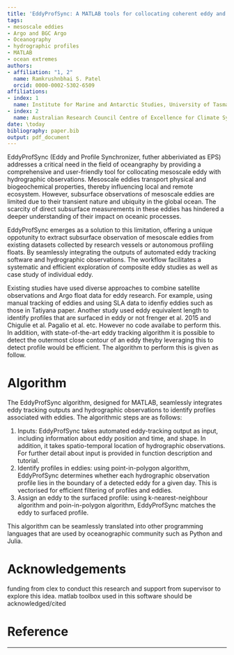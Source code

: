 ```yaml
---
title: 'EddyProfSync: A MATLAB tools for collocating coherent eddy and hydrographic datasets'
tags:
- mesoscale eddies
- Argo and BGC Argo
- Oceanography
- hydrographic profiles
- MATLAB
- ocean extremes
authors:
- affiliation: "1, 2"
  name: Ramkrushnbhai S. Patel
  orcid: 0000-0002-5302-6509
affiliations:
- index: 1
  name: Institute for Marine and Antarctic Studies, University of Tasmania, Hobart, Tasmania, Australia
- index: 2
  name: Australian Research Council Centre of Excellence for Climate System Science, Hobart, Tasmania, Australia
date: \today
bibliography: paper.bib
output: pdf_document
---
```

EddyProfSync (Eddy and Profile Synchronizer, futher abberiviated as EPS) addresses a critical need in the field of oceangraphy by providing a comprehensive and user-friendly tool for collocating mesoscale eddy with hydrographic observations. Mesoscale eddies transport physical and biogeochemical properties, thereby influencing local and remote ecosystem. However, subsurface observations of mesoscale eddies are limited due to their transient nature and ubiquity in the global ocean. The scarcity of direct subsurface measurements in these eddies has hindered a deeper understanding of their impact on oceanic processes. 

EddyProfSync emerges as a solution to this limitation, offering a unique oppotunity to extract subsurface observation of mesoscale eddies from existing datasets collected by research vessels or autonomous profiling floats. By seamlessly integrating the outputs of automated eddy tracking software and hydrographic observations. The workflow facilitates a systematic and efficient exploration of composite eddy studies as well as case study of individual eddy.

Existing studies have used diverse approaches to combine satellite observations and Argo float data for eddy research. For example, using manual tracking of eddies and using SLA data to idenfiy eddies such as those in Tatiyana paper. Another study used eddy equivalent length to identify profiles that are surfaced in eddy or not frenger et al. 2015 and Chigulie et al. Pagalio et al. etc. However no code availabe to perform this. In addition, with state-of-the-art eddy tracking algorithm it is possible to detect the outermost close contour of an eddy theyby leveraging this to detect profile would be efficient. The algorithm to perform this is given as follow.

# Algorithm
The EddyProfSync algorithm, designed for MATLAB, seamlessly integrates eddy tracking outputs and hydrographic observations to identify profiles associated with eddies. The algorithmic steps are as follows:
1. Inputs: EddyProfSync takes automated eddy-tracking output as input, including information about eddy position and time, and shape. In addition, it takes spatio-temporal location of hydrographic observations. For further detail about input is provided in function description and tutorial.
1. Identify profiles in eddies: using point-in-polygon algorithm, EddyProfSync determines whether each hydrographic observation profile lies in the boundary of a detected eddy for a given day. This is vectorised for efficient filtering of profiles and eddies.
1. Assign an eddy to the surfaced profile: using k-nearest-neighbour algorithm and poin-in-polygon algorithm, EddyProfSync matches the eddy to surfaced profile.

This algorithm can be seamlessly translated into other programming languages that are used by oceanographic community such as Python and Julia.

# Acknowledgements
funding from clex to conduct this research and support from supervisor to explore this idea.
matlab toolbox used in this software should be acknowledged/cited
# Reference
-------------